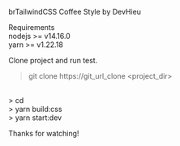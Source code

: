 brTailwindCSS Coffee Style by DevHieu

Requirements<br />
nodejs >= v14.16.0<br />
yarn >= v1.22.18

Clone project and run test.
<br />
> git clone https://git_url_clone <project_dir> 
<br />
> cd <project_dir>
<br />
> yarn build:css
<br />
> yarn start:dev

Thanks for watching!